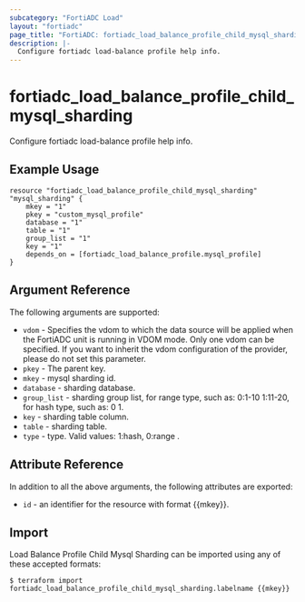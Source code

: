 ```yaml
---
subcategory: "FortiADC Load"
layout: "fortiadc"
page_title: "FortiADC: fortiadc_load_balance_profile_child_mysql_sharding"
description: |-
  Configure fortiadc load-balance profile help info.
---
```


# fortiadc_load_balance_profile_child_mysql_sharding
Configure fortiadc load-balance profile help info.

## Example Usage
```hcl
resource "fortiadc_load_balance_profile_child_mysql_sharding" "mysql_sharding" {
	mkey = "1"
	pkey = "custom_mysql_profile"
	database = "1"
	table = "1"
	group_list = "1"
	key = "1"
	depends_on = [fortiadc_load_balance_profile.mysql_profile]
}

```

## Argument Reference

The following arguments are supported:

* `vdom` - Specifies the vdom to which the data source will be applied when the FortiADC unit is running in VDOM mode. Only one vdom can be specified. If you want to inherit the vdom configuration of the provider, please do not set this parameter.
* `pkey` - The parent key.
* `mkey` - mysql sharding id.
* `database` - sharding database. 
* `group_list` - sharding group list, for range type, such as: 0:1-10 1:11-20, for hash type, such as: 0 1. 
* `key` - sharding table column. 
* `table` - sharding table. 
* `type` - type. Valid values: 1:hash, 0:range .

## Attribute Reference

In addition to all the above arguments, the following attributes are exported:
* `id` - an identifier for the resource with format {{mkey}}.

## Import
 Load Balance Profile Child Mysql Sharding can be imported using any of these accepted formats:
```
$ terraform import fortiadc_load_balance_profile_child_mysql_sharding.labelname {{mkey}}
```
